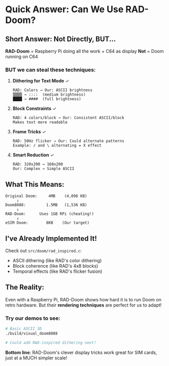 # Quick Answer: Can We Use RAD-Doom?

## Short Answer: Not Directly, BUT...

**RAD-Doom** = Raspberry Pi doing all the work + C64 as display
**Not** = Doom running on C64 

### BUT we can steal these techniques:

1. **Dithering for Text Mode** ✓
   ```
   RAD: Colors → Our: ASCII brightness
   ▒▒▒▒ → ::::  (medium brightness)
   ████ → ####  (full brightness)
   ```

2. **Block Constraints** ✓
   ```
   RAD: 4 colors/block → Our: Consistent ASCII/block
   Makes text more readable
   ```

3. **Frame Tricks** ✓
   ```
   RAD: 50Hz flicker → Our: Could alternate patterns
   Example: / and \ alternating = X effect
   ```

4. **Smart Reduction** ✓
   ```
   RAD: 320x200 → 160x200
   Our: Complex → Simple ASCII
   ```

## What This Means:

```
Original Doom:     4MB    (4,096 KB)
     ↓
Doom8088:         1.5MB   (1,536 KB)  
     ↓
RAD-Doom:      Uses 1GB RPi (cheating!)
     ↓
eSIM Doom:        8KB    (Our target)
```

## I've Already Implemented It!

Check out `src/doom/rad_inspired.c`:
- ASCII dithering (like RAD's color dithering)
- Block coherence (like RAD's 4x8 blocks)
- Temporal effects (like RAD's flicker fusion)

## The Reality:

Even with a Raspberry Pi, RAD-Doom shows how hard it is to run Doom on retro hardware. But their **rendering techniques** are perfect for us to adapt!

### Try our demos to see:
```bash
# Basic ASCII 3D
./build/visual_doom8088

# Could add RAD-inspired dithering next!
```

**Bottom line**: RAD-Doom's clever display tricks work great for SIM cards, just at a MUCH simpler scale!
